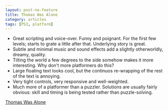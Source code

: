 ```yaml
---
layout: post-no-feature
title: Thomas Was Alone
category: articles
tags: [PS3, platform]
---
```


* Great scripting and voice-over. Funny and poignant. For the first few levels; starts to grate a little after that. Underlying story is great.
* Subtle and minimal music and sound effects add a slightly otherworldly, dreamy, quality.
* Tilting the world a few degrees to the side somehow makes it more interesting. Why don't more platformers do this?
* Large floating text looks cool, but the continuos re-wrapping of the rest of the text is annoying.
* Very tight controls, very responsive and well-weighted.
* Much more of a platformer than a puzzler. Solutions are usually fairly obvious: skill and timing is being tested rather than puzzle-solving.

[Thomas Was Alone](http://www.mikebithellgames.com/thomaswasalone/)